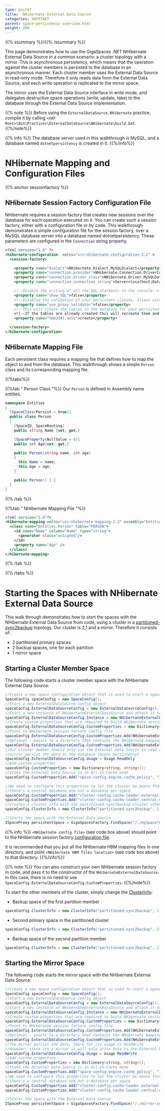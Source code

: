 ```yaml
---
type: post97
title:  NHibernate External Data Source
categories: XAP97NET
parent: space-persistency-overview.html
weight: 200
---
```


{{% ssummary  %}}{{% /ssummary %}}



This page demonstrates how to use the GigaSpaces .NET NHibernate External Data Source  in a common scenario: a cluster topology with a mirror. This is asynchronous persistency, which means that the operation against the cluster members is persisted to the database in an asynchronous manner. Each cluster member uses the External Data Source in read-only mode. Therefore it only reads data from the External Data Source, and each write operation is replicated to the mirror space.

The mirror uses the External Data Source interface in write mode, and delegates destructive space operations (write, update, take) to the database through the External Data Source implementation.

{{% note %}}
Before using the `ExternalDataSource.NHibernate` practice, compile it by calling `<XAP Root>\Bin\Practices\ExternalDataSource\NHibernate\build.bat`.
{{%/note%}}

{{% info %}}
The database server used in this walkthrough is MySQL, and a database named `dotnetpersistency` is created in it.
{{%/info%}}

# NHibernate Mapping and Configuration Files

{{% anchor sessionfactory %}}

## NHibernate Session Factory Configuration File

NHibernate requires a session factory that creates new sessions over the database for each operation executed on it. You can create such a session factory, either with a configuration file or by code. This walkthrough demonstrates a simple configuration file for the session factory, over a MySQL database server into a database named dotnetpersistency. These parameters are configured in the `Connection` string property.


```xml
<?xml version="1.0" ?>
<hibernate-configuration  xmlns="urn:nhibernate-configuration-2.2" >
  <session-factory>

    <property name="dialect">NHibernate.Dialect.MySQLDialect</property>
    <property name="connection.provider">NHibernate.Connection.DriverConnectionProvider</property>
    <property name="connection.driver_class">NHibernate.Driver.MySQLDataDriver</property>
    <property name="connection.connection_string">Server=localhost;Database=dotnetpersistency;User ID=root;CharSet=utf8</property>

    <!--Disable the writing of all the SQL statments to the console-->
    <property name="show_SQL">false</property>
    <!--Disabled the validation of your persistent classes, allows using .NET properties and not getters and setters on your fields-->
    <property name="use_proxy_validator">false</property>
    <!--This will create the tables in the database for your persistent classes according to the mapping file.-->
    <![--If the tables are already created this will recreate them and clear the data](/attachment_files/dotnet/--If the tables are already created this will recreate them and clear the data)-->
    <property name="hbm2ddl.auto">create</property>

  </session-factory>
</hibernate-configuration>
```

## NHibernate Mapping File

Each persistent class requires a mapping file that defines how to map the object to and from the database. This walkthrough shows a simple `Person` class and its corresponding mapping file.

{{%tabs%}}

{{%tab "  Person Class "%}}
Our `Person` is defined in Assembly name entities.


```csharp
namespace Entities
{
  [SpaceClass(Persist = true)]
  public class Person
  {
    [SpaceID, SpaceRouting]
    public string Name {set; get;}

    [SpaceProperty(NullValue = 0)]
    public int Age{set; get;}

    public Person(string name, int age)
    {
      this.Name = name;
      this.Age = age;
    }

    public Person() { }
  }
}
```

{{% /tab %}}

{{%tab "  NHibernate Mapping File "%}}


```xml
<?xml version="1.0"?>
<hibernate-mapping xmlns="urn:nhibernate-mapping-2.2" assembly="Entities" namespace="Entities">
  <class name="Entities.Person" table="PERSON">
    <id name="Name" column="Name" type="string">
      <generator class="assigned"/>
    </id>
    <property name="Age" />
  </class>
</hibernate-mapping>
```

{{% /tab %}}

{{% /tabs %}}

# Starting the Spaces with NHibernate External Data Source

This walk through demonstrates how to start the spaces with the NHibernate External Data Source from code, using a cluster in a [partitioned-sync2backup](/product_overview/terminology.html) topology.
Our cluster is 2,1 and a mirror. Therefore it consists of:

- 2 partitioned primary spaces
- 2 backup spaces, one for each partition
- 1 mirror space

## Starting a Cluster Member Space

The following code starts a cluster member space with the NHibernate External Data Source:


```csharp
//Create a new space configuration object that is used to start a space
SpaceConfig spaceConfig = new SpaceConfig();
//Start a new ExternalDataSource config object
spaceConfig.ExternalDataSourceConfig = new ExternalDataSourceConfig();
//Start a new instance of NHibernateExternalDataSource and attach it to the config
spaceConfig.ExternalDataSourceConfig.Instance = new NHibernateExternalDataSource();
//Create custom properties that are required to build NHibernate session factory
spaceConfig.ExternalDataSourceConfig.CustomProperties = new Dictionary<string, string>();
//Point to NHibernate session factory config file
spaceConfig.ExternalDataSourceConfig.CustomProperties.Add(NHibernateExternalDataSource.NHibernateConfigProperty, "<NHibernate config file>");
//Optional - points to a directory that contains the NHibernate mapping files (hbm)
spaceConfig.ExternalDataSourceConfig.CustomProperties.Add(NHibernateExternalDataSource.NHibernateHbmDirectory, "<NHibernate HBM files location>");
//Our cluster member should only use the External Data Source in read only mode since the
//mirror persist the data to the database (Async persistency)
spaceConfig.ExternalDataSourceConfig.Usage = Usage.ReadOnly
//Add custom properties
spaceConfig.CustomProperties = new Dictionary<string, string>();
//State the External Data Source is in All-In-Cache mode
spaceConfig.CustomProperties.Add("space-config.engine.cache_policy", "1");

//We need to configure this properties to let the cluster be aware that
//there's a central database and not a database per space
spaceConfig.CustomProperties.Add("cluster-config.cache-loader.external-data-source", "true");
spaceConfig.CustomProperties.Add("cluster-config.cache-loader.central-data-source", "true");
//Creates a cluster info with the partitioned-sync2backup cluster schema, stating 2,1 topology, partition id 1 and not a backup space.
spaceConfig.ClusterInfo = new ClusterInfo("partitioned-sync2backup", 1, null, 2, 1);

//Starts the space with the External Data Source
ISpaceProxy persistentSpace = GigaSpacesFactory.FindSpace("/./mySpace?mirror=true", spaceConfig);
```

{{% info %}}
`<NHibernate config file>` (see code box above) should point to the NHibernate session factory [configuration file](#sessionfactory).

 It is recommended that you put all the NHibernate HBM mapping files in one directory, and point `<NHibernate HBM files location>` (see code box above) to that directory.
{{%/info%}}

{{% note %}}
You can also construct your own NHibernate session factory in code, and pass it to the constructor of the `NHibernateExternalDataSource`. In this case, there is no need to use `SpaceConfig.ExternalDataSourceConfig.CustomProperties`.
{{%/note%}}

To start the other members of the cluster, simply change the [ClusterInfo](./processing-unit-container.html#ClusterInfo):

- Backup space of the first partition member


```java
spaceConfig.ClusterInfo = new ClusterInfo("partitioned-sync2backup", 1, 1, 2, 1);
```

- Second primary space in the partitioned cluster


```java
spaceConfig.ClusterInfo = new ClusterInfo("partitioned-sync2backup", 2, null, 2, 1);
```

- Backup space of the second partition member


```java
spaceConfig.ClusterInfo = new ClusterInfo("partitioned-sync2backup", 2, 1, 2, 1);
```

## Starting the Mirror Space

The following code starts the mirror space with the NHibernate External Data Source:


```csharp
//Create a new space configuration object that is used to start a space
SpaceConfig spaceConfig = new SpaceConfig();
//Start a new ExternalDataSource config object
spaceConfig.ExternalDataSourceConfig = new ExternalDataSourceConfig();
//Start a new instance of NHibernateExternalDataSource and attach it to the config
spaceConfig.ExternalDataSourceConfig.Instance = new NHibernateExternalDataSource();
//Create custom properties that are required to build NHibernate session factory
spaceConfig.ExternalDataSourceConfig.CustomProperties = new Dictionary<string, string>();
//Point to NHibernate session factory config file
spaceConfig.ExternalDataSourceConfig.CustomProperties.Add(NHibernateExternalDataSource.NHibernateConfigProperty, "[NHibernate config file]");
//Optional - points to a directory that contains the NHibernate mapping files (hbm)
spaceConfig.ExternalDataSourceConfig.CustomProperties.Add(NHibernateExternalDataSource.NHibernateHbmDirectory, "[NHibernate HBM files location]");
//The mirror persist the data, there for its usage is ReadWrite
//However, since its a mirror it will only write data to the External Data Source and will not read data from it.
spaceConfig.ExternalDataSourceConfig.Usage = Usage.ReadWrite
//Add custom properties
spaceConfig.CustomProperties = new Dictionary<string, string>();
//State the External Data Source is in All-In-Cache mode
spaceConfig.CustomProperties.Add("space-config.engine.cache_policy", "1");
//We need to configure this properties to let the cluster be aware that
//there's a central database and not a database per space
spaceConfig.CustomProperties.Add("cluster-config.cache-loader.external-data-source", "true");
spaceConfig.CustomProperties.Add("cluster-config.cache-loader.central-data-source", "true");

//Starts the space with the External Data Source
ISpaceProxy persistentSpace = GigaSpacesFactory.FindSpace("/./mirror-service?schema=mirror", spaceConfig);
```

